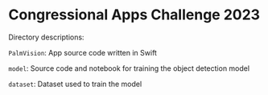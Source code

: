 # Congressional Apps Challenge 2023

Directory descriptions:


`PalmVision`: App source code written in Swift

`model`: Source code and notebook for training the object detection model

`dataset`: Dataset used to train the model
